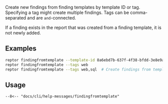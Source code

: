 Create new findings from finding templates by template ID or tag.  
Specifying a tag might create multiple findings. Tags can be comma-separated and are `and`-connected.

If a finding exists in the report that was created from a finding template, it is not newly added.

## Examples
```bash
reptor findingfromtemplate --template-id 8a6ebd7b-637f-4f38-bfdd-3e8e9a24f64e
reptor findingfromtemplate --tags web
reptor findingfromtemplate --tags web,sql  # Create findings from templates that have both tags "web" and "sql"
```

## Usage
```
--8<-- "docs/cli/help-messages/findingfromtemplate"
```
